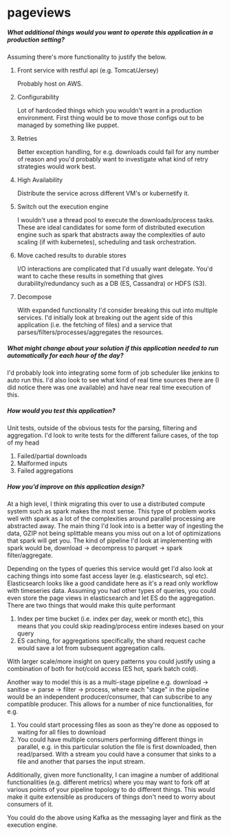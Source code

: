 # pageviews
<h5>What additional things would you want to operate this application in a production setting?</h5>

Assuming there's more functionality to justify the below.

1) Front service with restful api (e.g. Tomcat/Jersey)
    
    Probably host on AWS.

2) Configurability
    
    Lot of hardcoded things which you wouldn't want in a production environment. First thing would be to move those configs out to be managed by something like puppet.

3) Retries
   
    Better exception handling, for e.g. downloads could fail for any number of reason and you'd probably want to investigate what kind of retry strategies would work best.
    
4) High Availability

    Distribute the service across different VM's or kubernetify it.
    
5) Switch out the execution engine

    I wouldn't use a thread pool to execute the downloads/process tasks. These are ideal candidates for some form of distributed execution engine such as spark that abstracts away the complexities of auto scaling (if with kubernetes), scheduling and task orchestration.

6) Move cached results to durable stores

    I/O interactions are complicated that I'd usually want delegate. You'd want to cache these results in something that gives durability/redundancy such as a DB (ES, Cassandra) or HDFS (S3).

7) Decompose

    With expanded functionality I'd consider breaking this out into multiple services. I'd initially look at breaking out the agent side of this application (i.e. the fetching of files) and a service that parses/filters/processes/aggregates the resources.
     
<h5>What might change about your solution if this application needed to run automatically for each hour of the day?</h5>

I'd probably look into integrating some form of job scheduler like jenkins to auto run this. I'd also look to see what kind of real time sources there are (I did notice there was one available) and have near real time execution of this.

<h5>How would you test this application?</h5>

Unit tests, outside of the obvious tests for the parsing, filtering and aggregation. I'd look to write tests for the different failure cases, of the top of my head
1) Failed/partial downloads
2) Malformed inputs
3) Failed aggregations

<h5>How you’d improve on this application design?</h5>

At a high level, I think migrating this over to use a distributed compute system such as spark makes the most sense. This type of problem works well with spark as a lot of the complexities around parallel processing are abstracted away. The main thing I'd look into is a better way of ingesting the data, GZIP not being splittable means you miss out on a lot of optimizations that spark will get you. The kind of pipeline I'd look at implementing with spark would be, download -> decompress to parquet -> spark filter/aggregate. 

Depending on the types of queries this service would get I'd also look at caching things into some fast access layer (e.g. elasticsearch, sql etc). Elasticsearch looks like a good candidate here as it's a read only workflow with timeseries data. Assuming you had other types of queries, you could even store the page views in elasticsearch and let ES do the aggregation. There are two things that would make this quite performant
1) Index per time bucket (i.e. index per day, week or month etc), this means that you could skip reading/process entire indexes based on your query
2) ES caching, for aggregations specifically, the shard request cache would save a lot from subsequent aggregation calls.

With larger scale/more insight on query patterns you could justify using a combination of both for hot/cold access (ES hot, spark batch cold).

Another way to model this is as a multi-stage pipeline e.g. download -> sanitise -> parse -> filter -> process, where each "stage" in the pipeline would be an independent producer/consumer, that can subscribe to any compatible producer. This allows for a number of nice functionalities, for e.g.
1) You could start processing files as soon as they're done as opposed to waiting for all files to download
2) You could have multiple consumers performing different things in parallel, e.g. in this particular solution the file is first downloaded, then read/parsed. With a stream you could have a consumer that sinks to a file and another that parses the input stream.

Additionally, given more functionality, I can imagine a number of additional functionalities (e.g. different metrics) where you may want to fork off at various points of your pipeline topology to do different things. This would make it quite extensible as producers of things don't need to worry about consumers of it.

You could do the above using Kafka as the messaging layer and flink as the execution engine.
